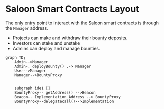 # Saloon Smart Contracts Layout

The only entry point to interact with the Saloon smart contracts is through the `Manager` address.

- Projects can make and withdraw their bounty deposits.
- Investors can stake and unstake
- Admins can deploy and manage bounties.

```mermaid
graph TD;
    Admin-->Manager
    Admin-. deployBounty() .-> Manager
    User-->Manager
    Manager-->BountyProxy


    subgraph ide1 []
    BountyProxy-- getAddress() -->Beacon
    Beacon-. Implementation Address .-> BountyProxy
    BountyProxy--delegatecall()-->Implementation
```
